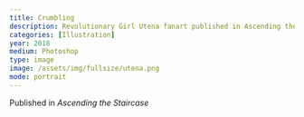 ```yaml
---
title: Crumbling
description: Revolutionary Girl Utena fanart published in Ascending the Staircase fanzine, 2018. Illustration in photoshop.
categories: [Illustration]
year: 2018
medium: Photoshop
type: image
image: /assets/img/fullsize/utena.png
mode: portrait
---
```


Published in *Ascending the Staircase*